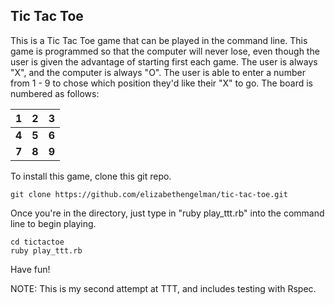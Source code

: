 Tic Tac Toe
-----------

This is a Tic Tac Toe game that can be played in the command line. This game is programmed so that the computer will never lose, even though the user is given the advantage of starting first each game. The user is always "X", and the computer is always "O". The user is able to enter a number from 1 - 9 to chose which position they'd like their "X" to go. The board is numbered as follows:


1 | 2 | 3
--- | --- | ---
**4** | **5** | **6**
**7** | **8** | **9**

To install this game, clone this git repo.

```
git clone https://github.com/elizabethengelman/tic-tac-toe.git
```


Once you're in the directory, just type in "ruby play_ttt.rb" into the command line to begin playing. 

```
cd tictactoe
ruby play_ttt.rb
```
Have fun!

NOTE: This is my second attempt at TTT, and includes testing with Rspec.

